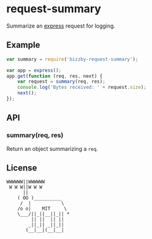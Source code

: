# request-summary

  Summarize an [express](https://github.com/visionmedia/express) request for logging.

## Example

```js
var summary = require('bizzby-request-summary');

var app = express();
app.get(function (req, res, next) {
    var request = summary(req, res);
    console.log('Bytes received: ' + request.size);
    next();
});
```

## API

### summary(req, res)
    
  Return an object summarizing a `req`.

## License

```
WWWWWW||WWWWWW
 W W W||W W W
      ||
    ( OO )__________
     /  |           \
    /o o|    MIT     \
    \___/||_||__||_|| *
         || ||  || ||
        _||_|| _||_||
       (__|__|(__|__|
```